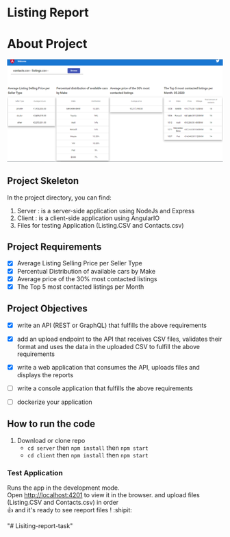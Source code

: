 # Listing Report 

<h1> About Project </h1>
<img src="https://github.com/mohamedlotfe/Lisiting-report-task/blob/main/listing%20reports.PNG">

## Project Skeleton

In the project directory, you can find:
1. Server : is a server-side application using NodeJs and Express
2. Client : is a client-side application using AngularIO 
3. Files for testing Application (Listing.CSV and Contacts.csv)

## Project Requirements

- [x] Average Listing Selling Price per Seller Type
- [x] Percentual Distribution of available cars by Make
- [x] Average price of the 30% most contacted listings
- [x] The Top 5 most contacted listings per Month

## Project Objectives

- [x] write an API (REST or GraphQL) that fulfills the above requirements
- [x] add an upload endpoint to the API that receives CSV files, validates their format and uses the data in the uploaded CSV to fulfill the above requirements
- [x] write a web application that consumes the API, uploads files and displays the reports
- [ ] write a console application that fulfills the above requirements
- [ ] dockerize your application


## How to run the code


1. Download or clone repo
   - `cd server` then `npm install` then `npm start`
   - `cd client` then `npm install` then `npm start`


### Test Application
Runs the app in the development mode.\
Open [http://localhost:4201](http://localhost:4201/) to view it in the browser.
and upload files (Listing.CSV and Contacts.csv) in order  
:+1: and it's ready to see reeport files ! :shipit:

"# Lisiting-report-task" 
